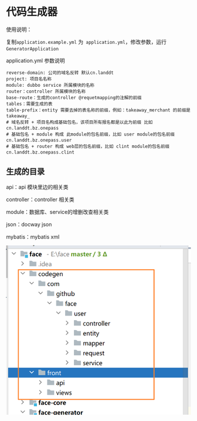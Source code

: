 # 代码生成器

使用说明：

复制`application.example.yml` 为` application.yml`，修改参数，运行`GeneratorApplication`

 application.yml 参数说明 

```
reverse-domain: 公司的域名反转 默认cn.landdt
project: 项目名名称
module: dubbo service 所属模块的名称
router：controller 所属模块的名称
base-route：生成的controller @requetmapping的注解的前缀
tables：需要生成的表
table-prefix：entity 需要去掉的表名称的前缀，例如：takeaway_merchant 的前缀是takeaway_
# 域名反转 + 项目名构成基础包名，该项目所有报名都是以此为前缀 比如 cn.landdt.bz.onepass
# 基础包名 + module 构成 此module的包名前缀，比如 user module的包名前缀 cn.landdt.bz.onepass.user
# 基础包名 + router 构成 web层的包名前缀，比如 clint module的包名前缀 cn.landdt.bz.onepass.clint

```

## 生成的目录

api：api 模块里边的相关类

controller：controller 相关类

module：数据库、service的增删改查相关类

json：docway json

mybatis：mybatis xml

![img.png](src/main/resources/img.png)